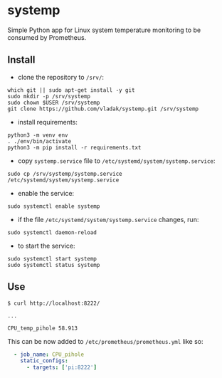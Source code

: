 # systemp

Simple Python app for Linux system temperature monitoring to be consumed
by Prometheus.

## Install

- clone the repository to `/srv/`:
```
which git || sudo apt-get install -y git
sudo mkdir -p /srv/systemp
sudo chown $USER /srv/systemp
git clone https://github.com/vladak/systemp.git /srv/systemp
```
- install requirements:
```
python3 -m venv env
. ./env/bin/activate
python3 -m pip install -r requirements.txt
```
- copy `systemp.service` file to `/etc/systemd/system/systemp.service`:
```
sudo cp /srv/systemp/systemp.service /etc/systemd/system/systemp.service
```
- enable the service:
```
sudo systemctl enable systemp
```
- if the file `/etc/systemd/system/systemp.service` changes, run:
```
sudo systemctl daemon-reload
```
- to start the service:
```
sudo systemctl start systemp
sudo systemctl status systemp
```

## Use
```
$ curl http://localhost:8222/

...

CPU_temp_pihole 58.913
```

This can be now added to `/etc/prometheus/prometheus.yml` like so:
```yml
  - job_name: CPU_pihole
    static_configs:
      - targets: ['pi:8222']
```
